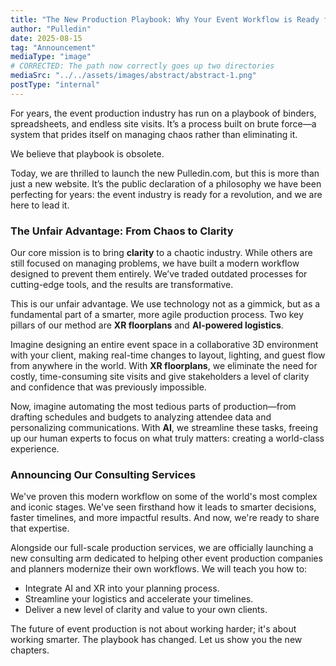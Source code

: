 ```yaml
---
title: "The New Production Playbook: Why Your Event Workflow is Ready for a Revolution"
author: "Pulledin"
date: 2025-08-15
tag: "Announcement"
mediaType: "image"
# CORRECTED: The path now correctly goes up two directories
mediaSrc: "../../assets/images/abstract/abstract-1.png"
postType: "internal"
---
```


For years, the event production industry has run on a playbook of binders, spreadsheets, and endless site visits. It’s a process built on brute force—a system that prides itself on managing chaos rather than eliminating it.

We believe that playbook is obsolete.

Today, we are thrilled to launch the new Pulledin.com, but this is more than just a new website. It’s the public declaration of a philosophy we have been perfecting for years: the event industry is ready for a revolution, and we are here to lead it.

### The Unfair Advantage: From Chaos to Clarity

Our core mission is to bring **clarity** to a chaotic industry. While others are still focused on managing problems, we have built a modern workflow designed to prevent them entirely. We’ve traded outdated processes for cutting-edge tools, and the results are transformative.

This is our unfair advantage. We use technology not as a gimmick, but as a fundamental part of a smarter, more agile production process. Two key pillars of our method are **XR floorplans** and **AI-powered logistics**.

Imagine designing an entire event space in a collaborative 3D environment with your client, making real-time changes to layout, lighting, and guest flow from anywhere in the world. With **XR floorplans**, we eliminate the need for costly, time-consuming site visits and give stakeholders a level of clarity and confidence that was previously impossible.

Now, imagine automating the most tedious parts of production—from drafting schedules and budgets to analyzing attendee data and personalizing communications. With **AI**, we streamline these tasks, freeing up our human experts to focus on what truly matters: creating a world-class experience.

### Announcing Our Consulting Services

We've proven this modern workflow on some of the world's most complex and iconic stages. We've seen firsthand how it leads to smarter decisions, faster timelines, and more impactful results. And now, we're ready to share that expertise.

Alongside our full-scale production services, we are officially launching a new consulting arm dedicated to helping other event production companies and planners modernize their own workflows. We will teach you how to:
* Integrate AI and XR into your planning process.
* Streamline your logistics and accelerate your timelines.
* Deliver a new level of clarity and value to your own clients.

The future of event production is not about working harder; it's about working smarter. The playbook has changed. Let us show you the new chapters.